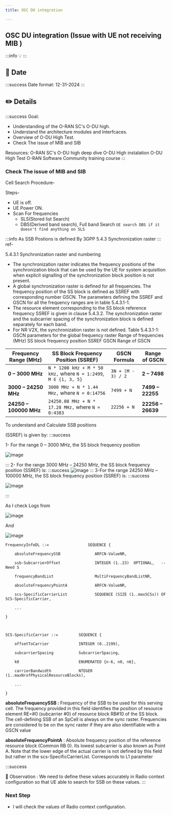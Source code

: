 ```yaml
---
title: OSC DU integration

---
```


## OSC DU integration (Issue with UE not receiving MIB )

:::info
:bulb: 
:::

## :calendar: Date
:::success
Date format: 12-31-2024
:::

## :pencil2: Details
:::success
Goal:

* Understanding of the O-RAN SC's O-DU high.
* Understand the architecture modules and Interfcaces.
* Overview of O-DU High Test.
* Check The issue of MIB and SIB

Resources:
O-RAN SC's O-DU high deep dive
O-DU High instalation
O-DU High Test
O-RAN Software Community training course 
:::




### Check The issue of MIB and SIB


Cell Search Procedure-

Steps- 
* UE is off.
* UE Power ON.
* Scan For frequencies
    * SLS(Stored list Search)
    * DBS(Derived band search), Full band Search `UE search DBS if it doesn't find anything on SLS`

:::info
As SSB Postions is defined By 3GPP 5.4.3 Synchronization raster
:::
ref- 

5.4.3.1	Synchronization raster and numbering

* The synchronization raster indicates the frequency positions of the synchronization block that can be used by the UE for system acquisition when explicit signalling of the synchronization block position is not present.
* A global synchronization raster is defined for all frequencies. The frequency position of the SS block is defined as SSREF with corresponding number GSCN. The parameters defining the SSREF and GSCN for all the frequency ranges are in table 5.4.3.1-1.
* The resource element corresponding to the SS block reference frequency SSREF is given in clause 5.4.3.2. The synchronization raster and the subcarrier spacing of the synchronization block is defined separately for each band.
* For NR V2X, the synchronization raster is not defined.
Table 5.4.3.1-1: GSCN parameters for the global frequency raster
Range of frequencies (MHz)	SS block frequency position SSREF	GSCN	Range of GSCN

| **Frequency Range (MHz)** | **SS Block Frequency Position (SSREF)**                                   | **GSCN Formula**                             | **Range of GSCN**    |
|---------------------------|---------------------------------------------------------------------------|----------------------------------------------|----------------------|
| **0 – 3000 MHz**           | `N * 1200 kHz + M * 50 kHz,` where `N = 1:2499`, `M ∈ {1, 3, 5}`         | `3N + (M - 3) / 2`                          | **2 – 7498**         |
| **3000 – 24250 MHz**       | `3000 MHz + N * 1.44 MHz,` where `N = 0:14756`                           | `7499 + N`                                   | **7499 – 22255**     |
| **24250 – 100000 MHz**     | `24250.08 MHz + N * 17.28 MHz,` where `N = 0:4383`                       | `22256 + N`                                  | **22256 – 26639**    |



To understand and Calculate SSB positions

 (SSREF) is given by:
:::success

1- For the range 0 – 3000 MHz, the SS block frequency position

![image](https://hackmd.io/_uploads/B1oT3BZIJe.png)

:::
2- For the range 3000 MHz – 24250 MHz, the SS block frequency position (SSREF) is:
:::success
![image](https://hackmd.io/_uploads/SkmW6rZUyx.png)
:::
3-For the range 24250 MHz – 100000 MHz, the SS block frequency position (SSREF) is:
:::success

![image](https://hackmd.io/_uploads/ryqBprWLkx.png)

:::





As I check Logs from

![image](https://hackmd.io/_uploads/Hkpgtrb8kx.png)
 
 And 
 
 ![image](https://hackmd.io/_uploads/H1VQFHWIJe.png)


```
FrequencyInfoDL ::=                 SEQUENCE {

    absoluteFrequencySSB               ARFCN-ValueNR,

    ssb-SubcarrierOffset               INTEGER (1..23)  OPTIONAL,   -- Need S

    frequencyBandList                  MultiFrequencyBandListNR,

    absoluteFrequencyPointA            ARFCN-ValueNR,

    scs-SpecificCarrierList            SEQUENCE (SIZE (1..maxSCSs)) OF SCS-SpecificCarrier,

    ...

}

 

SCS-SpecificCarrier ::=         SEQUENCE {

    offsetToCarrier             INTEGER (0..2199),

    subcarrierSpacing           SubcarrierSpacing,

    k0                          ENUMERATED {n-6, n0, n6},

    carrierBandwidth            NTEGER (1..maxNrofPhysicalResourceBlocks),

    ...

}
```

**absoluteFrequencySSB :** Frequency of the SSB to be used for this serving cell. The frequency provided in this field identifies the position of resource element RE=#0 (subcarrier #0) of resource block RB#10 of the SS block. The cell-defining SSB of an SpCell is always on the sync raster. Frequencies are considered to be on the sync raster if they are also identifiable with a GSCN value 

**absoluteFrequencyPointA** : Absolute frequency position of the reference resource block (Common RB 0). Its lowest subcarrier is also known as Point A. Note that the lower edge of the actual carrier is not defined by this field but rather in the scs-SpecificCarrierList. Corresponds to L1 parameter

:::success 

:dart: Observation : We need to define these values accurately in Radio context configuration so that UE able to search for SSB on these values.
:::

### Next Step

* I will check the values of Radio context configuration.